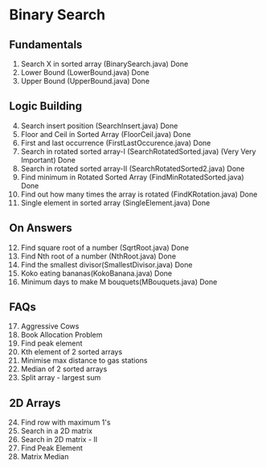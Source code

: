 # Binary Search

## Fundamentals

1. Search X in sorted array (BinarySearch.java) Done
2. Lower Bound (LowerBound.java) Done
3. Upper Bound (UpperBound.java) Done

## Logic Building

4. Search insert position (SearchInsert.java) Done
5. Floor and Ceil in Sorted Array (FloorCeil.java) Done
6. First and last occurrence (FirstLastOccurence.java) Done
7. Search in rotated sorted array-I (SearchRotatedSorted.java) (Very Very Important) Done
8. Search in rotated sorted array-II (SearchRotatedSorted2.java) Done
9. Find minimum in Rotated Sorted Array (FindMinRotatedSorted.java) Done
10. Find out how many times the array is rotated (FindKRotation.java) Done
11. Single element in sorted array (SingleElement.java) Done

## On Answers

12. Find square root of a number (SqrtRoot.java) Done
13. Find Nth root of a number (NthRoot.java) Done
14. Find the smallest divisor(SmallestDivisor.java) Done
15. Koko eating bananas(KokoBanana.java) Done
16. Minimum days to make M bouquets(MBouquets.java) Done

## FAQs

17. Aggressive Cows
18. Book Allocation Problem
19. Find peak element
20. Kth element of 2 sorted arrays
21. Minimise max distance to gas stations
22. Median of 2 sorted arrays
23. Split array - largest sum

## 2D Arrays

24. Find row with maximum 1's
25. Search in a 2D matrix
26. Search in 2D matrix - II
27. Find Peak Element
28. Matrix Median